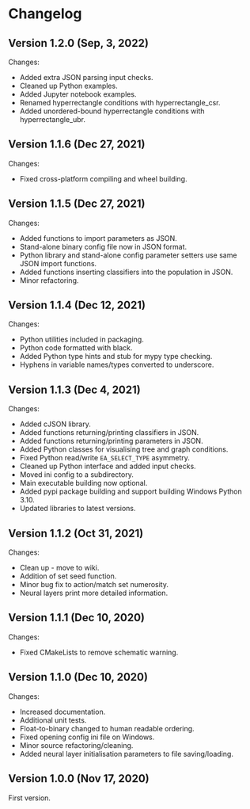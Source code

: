 # Changelog

## Version 1.2.0 (Sep, 3, 2022)

Changes:
*    Added extra JSON parsing input checks.
*    Cleaned up Python examples.
*    Added Jupyter notebook examples.
*    Renamed hyperrectangle conditions with hyperrectangle_csr.
*    Added unordered-bound hyperrectangle conditions with hyperrectangle_ubr.

## Version 1.1.6 (Dec 27, 2021)

Changes:
*    Fixed cross-platform compiling and wheel building.

## Version 1.1.5 (Dec 27, 2021)

Changes:
*    Added functions to import parameters as JSON.
*    Stand-alone binary config file now in JSON format.
*    Python library and stand-alone config parameter setters use same JSON import functions.
*    Added functions inserting classifiers into the population in JSON.
*    Minor refactoring.

## Version 1.1.4 (Dec 12, 2021)

Changes:
*    Python utilities included in packaging.
*    Python code formatted with black.
*    Added Python type hints and stub for mypy type checking.
*    Hyphens in variable names/types converted to underscore.

## Version 1.1.3 (Dec 4, 2021)

Changes:
*    Added cJSON library.
*    Added functions returning/printing classifiers in JSON.
*    Added functions returning/printing parameters in JSON.
*    Added Python classes for visualising tree and graph conditions.
*    Fixed Python read/write `EA_SELECT_TYPE` asymmetry.
*    Cleaned up Python interface and added input checks.
*    Moved ini config to a subdirectory.
*    Main executable building now optional.
*    Added pypi package building and support building Windows Python 3.10.
*    Updated libraries to latest versions.

## Version 1.1.2 (Oct 31, 2021)

Changes:
*    Clean up - move to wiki.
*    Addition of set seed function.
*    Minor bug fix to action/match set numerosity.
*    Neural layers print more detailed information.

## Version 1.1.1 (Dec 10, 2020)

Changes:
*    Fixed CMakeLists to remove schematic warning.

## Version 1.1.0 (Dec 10, 2020)

Changes:
*    Increased documentation.
*    Additional unit tests.
*    Float-to-binary changed to human readable ordering.
*    Fixed opening config ini file on Windows.
*    Minor source refactoring/cleaning.
*    Added neural layer initialisation parameters to file saving/loading.

## Version 1.0.0 (Nov 17, 2020)

First version.
